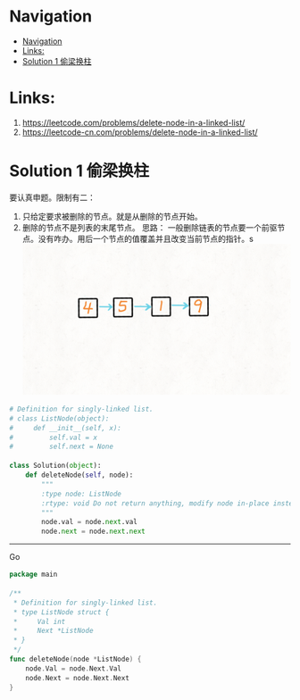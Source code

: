 # Navigation
- [Navigation](#navigation)
- [Links:](#links)
- [Solution 1 偷梁换柱](#solution-1-偷梁换柱)


# Links:
1. https://leetcode.com/problems/delete-node-in-a-linked-list/
2. https://leetcode-cn.com/problems/delete-node-in-a-linked-list/


# Solution 1 偷梁换柱
要认真申题。限制有二：
1. 只给定要求被删除的节点。就是从删除的节点开始。
2. 删除的节点不是列表的末尾节点。
思路：
一般删除链表的节点要一个前驱节点。没有咋办。用后一个节点的值覆盖并且改变当前节点的指针。s
![](./assets/0237_1.gif)

```python
# Definition for singly-linked list.
# class ListNode(object):
#     def __init__(self, x):
#         self.val = x
#         self.next = None

class Solution(object):
    def deleteNode(self, node):
        """
        :type node: ListNode
        :rtype: void Do not return anything, modify node in-place instead.
        """
        node.val = node.next.val
        node.next = node.next.next
```
---
Go
```go
package main

/**
 * Definition for singly-linked list.
 * type ListNode struct {
 *     Val int
 *     Next *ListNode
 * }
 */
func deleteNode(node *ListNode) {
	node.Val = node.Next.Val
	node.Next = node.Next.Next
}

```